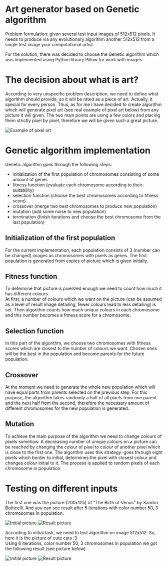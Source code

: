 # Art generator based on Genetic algorithm
Problem formulation: given several test input images of 512x512 pixels. It needs to produce via any evolutionary algorithm
another 512x512 from a single test image your computational artist. 

For the solution, there was decided to choose the Genetic algorithm which was implemented using Python library Pillow for work with images.

# The decision about what is art?
According to very unspecific problem description, we need to define what algorithm should provide, so it will be rated as a piece of art.
Actually, it special for every person. Thus, as for me I have decided to create algorithm which will generate pixel art 
(see real example of pixel art below) from any picture it will given. 
The two main points are using a few colors and placing them strictly pixel by pixel, therefore we will be given such a great picture.

![Example of pixel art](http://yumenohikari.ru/img/articles/45/pixel.jpg)

# Genetic algorithm implementation
Genetic algorithm goes through the following steps:
* initialization of the first population of chromosomes consisting of some amount of genes
* fitness function (evaluate each chromosome according to their suitability)
* selection function (choose the best chromosomes according to fitness score)
* crossover (merge two best chromosomes to produce new population)
* mutation (add some noise to new population)
* termination (finish iterations and choose the best chromosome from the last population)

## Initialization of the first population
For the current implementation, each population consists of 3 (number can be changed) images as chromosomes with pixels as genes.
The first population is generated from copies of picture which is given initially. 

## Fitness function
To determine that picture is pixelized enough we need to count how much it has different colours. </br>
At first, a number of colours which we want on the picture (can be assumed as a level of result image detailing, fewer colours lead to less detailing) is set. Then algorithm counts how much unique colours in each chromosome and this number becomes a fitness score for a chromosome.

## Selection function
In this part of the algorithm, we choose two chromosomes with fitness scores which are closest to the number of colours we want. 
Chosen ones will be the best in the population and become parents for the future population. 

## Crossover
At the moment we need to generate the whole new population which will have equal parts from parents selected on the previous step. 
For this purpose, the algorithm takes randomly a half of all pixels from one parent and the next half from the second, therefore 
the necessary amount of different chromosomes for the new population is generated.

## Mutation
To achieve the main purpose of the algorithm we need to change colours of pixels somehow. A decreasing number of unique colours on a picture can be reached by changing the colour of pixel to colour of another pixel which is close to the first one. 
The algorithm uses this strategy: goes through eight pixels which border to initial, determines the pixel with closest colour and changes colour initial to it. The process is applied to random pixels of each chromosome in population.  

# Testing on different inputs
The first one was the picture (200x125) of "The Birth of Venus" by Sandro Botticelli. And you can see result after 5 iterations with color number 50, 3 chromosomes in population.

![Initial picture](https://i.ibb.co/V2ZwD9p/init.jpg)
![Result picture](https://i.ibb.co/SyPtpWh/final.jpg)

According to initial task, we need to test algorithm on image 512x512. So, here it is the picture of cute cats :3 </br>
Using 6 iterations, color number 50, 3 chromosomes in population we got the following result (see picture below).

![Initial picture](https://i.ibb.co/F3fC1tv/init4.jpg)
![Result picture](https://i.ibb.co/SrPFpfW/final4.jpg)

